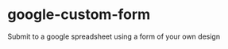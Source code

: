 google-custom-form
==================

Submit to a google spreadsheet using a form of your own design

